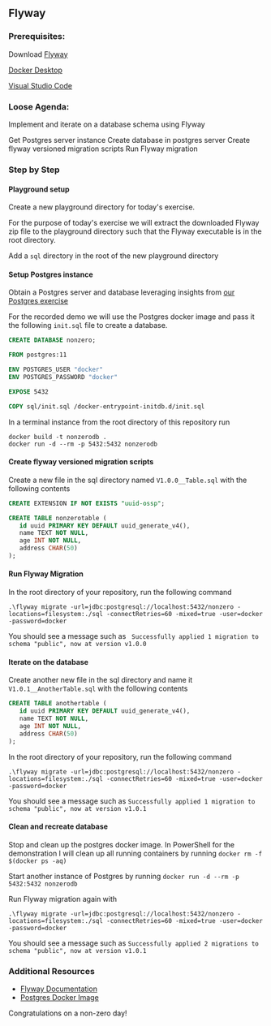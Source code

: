 

## Flyway

### Prerequisites:

Download [Flyway](https://flywaydb.org/download/community)
 
[Docker Desktop](https://hub.docker.com/editions/community/docker-ce-desktop-windows)

[Visual Studio Code](https://code.visualstudio.com/)

### Loose Agenda:

Implement and iterate on a database schema using Flyway

Get Postgres server instance
Create database in postgres server
Create flyway versioned migration scripts
Run Flyway migration


### Step by Step

#### Playground setup

Create a new playground directory for today's exercise.

For the purpose of today's exercise we will extract the downloaded Flyway zip file to the playground directory such that the Flyway executable is in the root directory.

Add a `sql` directory in the root of the new playground directory

#### Setup Postgres instance

Obtain a Postgres server and database leveraging insights from [our Postgres exercise](https://github.com/Non-Zero-Days/postgres#create-a-database)

For the recorded demo we will use the Postgres docker image and pass it the following `init.sql` file to create a database.

``` sql/init.sql
CREATE DATABASE nonzero;
```

``` Dockerfile
FROM postgres:11

ENV POSTGRES_USER "docker"
ENV POSTGRES_PASSWORD "docker"

EXPOSE 5432

COPY sql/init.sql /docker-entrypoint-initdb.d/init.sql
```

In a terminal instance from the root directory of this repository run 
```
docker build -t nonzerodb .
docker run -d --rm -p 5432:5432 nonzerodb
```

#### Create flyway versioned migration scripts

Create a new file in the sql directory named `V1.0.0__Table.sql` with the following contents

``` V1.0.0__Table.sql
CREATE EXTENSION IF NOT EXISTS "uuid-ossp";

CREATE TABLE nonzerotable (
   id uuid PRIMARY KEY DEFAULT uuid_generate_v4(),
   name TEXT NOT NULL,
   age INT NOT NULL,
   address CHAR(50)
);
```

#### Run Flyway Migration

In the root directory of your repository, run the following command
```
.\flyway migrate -url=jdbc:postgresql://localhost:5432/nonzero -locations=filesystem:./sql -connectRetries=60 -mixed=true -user=docker -password=docker
```

You should see a message such as 
` Successfully applied 1 migration to schema "public", now at version v1.0.0`

#### Iterate on the database

Create another new file in the sql directory and name it `V1.0.1__AnotherTable.sql` with the following contents

``` V1.0.1__AnotherTable.sql
CREATE TABLE anothertable (
   id uuid PRIMARY KEY DEFAULT uuid_generate_v4(),
   name TEXT NOT NULL,
   age INT NOT NULL,
   address CHAR(50)
);
```

In the root directory of your repository, run the following command
```
.\flyway migrate -url=jdbc:postgresql://localhost:5432/nonzero -locations=filesystem:./sql -connectRetries=60 -mixed=true -user=docker -password=docker
```

You should see a message such as
`Successfully applied 1 migration to schema "public", now at version v1.0.1`


#### Clean and recreate database

Stop and clean up the postgres docker image. In PowerShell for the demonstration I will clean up all running containers by running `docker rm -f $(docker ps -aq)`

Start another instance of Postgres by running `docker run -d --rm -p 5432:5432 nonzerodb`

Run Flyway migration again with
```
.\flyway migrate -url=jdbc:postgresql://localhost:5432/nonzero -locations=filesystem:./sql -connectRetries=60 -mixed=true -user=docker -password=docker
```

You should see a message such as
`Successfully applied 2 migrations to schema "public", now at version v1.0.1`

### Additional Resources

- [Flyway Documentation](https://flywaydb.org/documentation/)
- [Postgres Docker Image](https://hub.docker.com/_/postgres)

Congratulations on a non-zero day!
